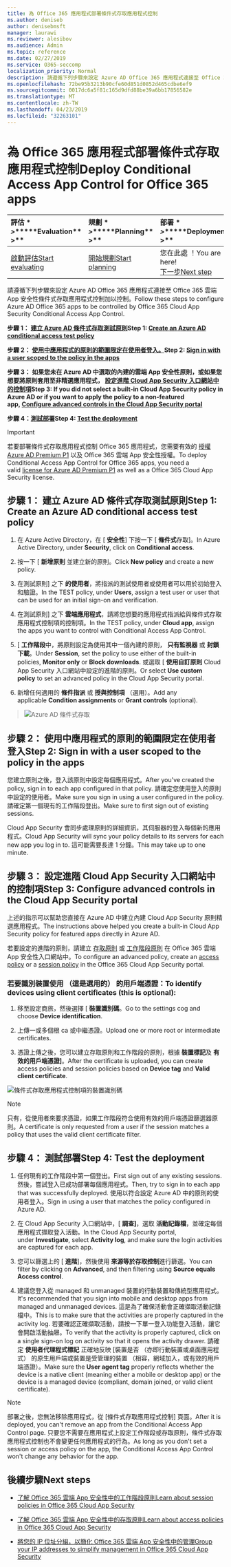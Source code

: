 ```yaml
---
title: 為 Office 365 應用程式部署條件式存取應用程式控制
ms.author: deniseb
author: denisebmsft
manager: laurawi
ms.reviewer: alesibov
ms.audience: Admin
ms.topic: reference
ms.date: 02/27/2019
ms.service: O365-seccomp
localization_priority: Normal
description: 請遵循下列步驟來設定 Azure AD Office 365 應用程式連接至 Office 365 雲端 App 安全性條件式存取應用程式控制加以控制。
ms.openlocfilehash: 72be95b3213b90cfe60d851d0852d465cdbe6ef9
ms.sourcegitcommit: 0017dc6a5f81c165d9dfd88be39a6bb17856582e
ms.translationtype: MT
ms.contentlocale: zh-TW
ms.lasthandoff: 04/23/2019
ms.locfileid: "32263101"
---
```

# <a name="deploy-conditional-access-app-control-for-office-365-apps"></a><span data-ttu-id="1eb5c-103">為 Office 365 應用程式部署條件式存取應用程式控制</span><span class="sxs-lookup"><span data-stu-id="1eb5c-103">Deploy Conditional Access App Control for Office 365 apps</span></span>

|<span data-ttu-id="1eb5c-104">評估 \* *\>*\*</span><span class="sxs-lookup"><span data-stu-id="1eb5c-104">\*\*\*\*Evaluation\*\* \>\*\*</span></span>|<span data-ttu-id="1eb5c-105">規劃 \* *\>*\*</span><span class="sxs-lookup"><span data-stu-id="1eb5c-105">\*\*\*\*Planning\*\* \>\*\*</span></span>|<span data-ttu-id="1eb5c-106">部署 \* *\>*\*</span><span class="sxs-lookup"><span data-stu-id="1eb5c-106">\*\*\*\*Deployment\*\* \>\*\*</span></span>|<span data-ttu-id="1eb5c-107">使用率 \* \* \*</span><span class="sxs-lookup"><span data-stu-id="1eb5c-107">\*\*\*\*Utilization\*\*\*\*</span></span>|
|:-----|:-----|:-----|:-----|
|[<span data-ttu-id="1eb5c-108">啟動評估</span><span class="sxs-lookup"><span data-stu-id="1eb5c-108">Start evaluating</span></span>](office-365-cas-overview.md) <br/> |[<span data-ttu-id="1eb5c-109">開始規劃</span><span class="sxs-lookup"><span data-stu-id="1eb5c-109">Start planning</span></span>](get-ready-for-office-365-cas.md) <br/> |<span data-ttu-id="1eb5c-110">您在此處 ！</span><span class="sxs-lookup"><span data-stu-id="1eb5c-110">You are here!</span></span>  <br/> [<span data-ttu-id="1eb5c-111">下一步</span><span class="sxs-lookup"><span data-stu-id="1eb5c-111">Next step</span></span>](ocas-session-policies.md) <br/> |[<span data-ttu-id="1eb5c-112">開始使用</span><span class="sxs-lookup"><span data-stu-id="1eb5c-112">Start utilizing</span></span>](utilization-activities-for-ocas.md) <br/> |

<span data-ttu-id="1eb5c-113">請遵循下列步驟來設定 Azure AD Office 365 應用程式連接至 Office 365 雲端 App 安全性條件式存取應用程式控制加以控制。</span><span class="sxs-lookup"><span data-stu-id="1eb5c-113">Follow these steps to configure Azure AD Office 365 apps to be controlled by Office 365 Cloud App Security Conditional Access App Control.</span></span>

<span data-ttu-id="1eb5c-114">**步驟 1： [建立 Azure AD 條件式存取測試原則](#step-1-create-an-azure-ad-conditional-access-test-policy)**</span><span class="sxs-lookup"><span data-stu-id="1eb5c-114">**Step 1: [Create an Azure AD conditional access test policy](#step-1-create-an-azure-ad-conditional-access-test-policy)**</span></span>

<span data-ttu-id="1eb5c-115">**步驟 2： [使用中應用程式的原則的範圍限定在使用者登入。](#step-2-sign-in-with-a-user-scoped-to-the-policy-in-the-apps)**</span><span class="sxs-lookup"><span data-stu-id="1eb5c-115">**Step 2: [Sign in with a user scoped to the policy in the apps](#step-2-sign-in-with-a-user-scoped-to-the-policy-in-the-apps)**</span></span>

<span data-ttu-id="1eb5c-116">**步驟 3： 如果您未在 Azure AD 中選取的內建的雲端 App 安全性原則，或如果您想要將原則套用至非精選應用程式， [設定進階 Cloud App Security 入口網站中的控制項](#step-3-configure-advanced-controls-in-the-cloud-app-security-portal)**</span><span class="sxs-lookup"><span data-stu-id="1eb5c-116">**Step 3: If you did not select a built-in Cloud App Security policy in Azure AD or if you want to apply the policy to a non-featured app, [Configure advanced controls in the Cloud App Security portal](#step-3-configure-advanced-controls-in-the-cloud-app-security-portal)**</span></span>

<span data-ttu-id="1eb5c-117">**步驟 4：[測試部署](#step-4-test-the-deployment)**</span><span class="sxs-lookup"><span data-stu-id="1eb5c-117">**Step 4: [Test the deployment](#step-4-test-the-deployment)**</span></span>

> [!IMPORTANT]
> <span data-ttu-id="1eb5c-118">若要部署條件式存取應用程式控制 Office 365 應用程式，您需要有效的 [授權 Azure AD Premium P1](https://docs.microsoft.com/azure/active-directory/license-users-groups) 以及 Office 365 雲端 App 安全性授權。</span><span class="sxs-lookup"><span data-stu-id="1eb5c-118">To deploy Conditional Access App Control for Office 365 apps, you need a valid [license for Azure AD Premium P1](https://docs.microsoft.com/azure/active-directory/license-users-groups) as well as a Office 365 Cloud App Security license.</span></span>

## <a name="step-1-create-an-azure-ad-conditional-access-test-policy"></a><span data-ttu-id="1eb5c-119">步驟 1： 建立 Azure AD 條件式存取測試原則</span><span class="sxs-lookup"><span data-stu-id="1eb5c-119">Step 1: Create an Azure AD conditional access test policy</span></span> 

1. <span data-ttu-id="1eb5c-120">在 Azure Active Directory，在 [ **安全性**] 下按一下 [ **條件式**存取]。</span><span class="sxs-lookup"><span data-stu-id="1eb5c-120">In Azure Active Directory, under **Security**, click on **Conditional access**.</span></span>

2. <span data-ttu-id="1eb5c-121">按一下 [ **新增原則** 並建立新的原則。</span><span class="sxs-lookup"><span data-stu-id="1eb5c-121">Click **New policy** and create a new policy.</span></span>

3. <span data-ttu-id="1eb5c-122">在測試原則] 之下 **的使用者**，將指派的測試使用者或使用者可以用於初始登入和驗證。</span><span class="sxs-lookup"><span data-stu-id="1eb5c-122">In the TEST policy, under **Users**, assign a test user or user that can be used for an initial sign-on and verification.</span></span>

4. <span data-ttu-id="1eb5c-123">在測試原則] 之下 **雲端應用程式**，請將您想要的應用程式指派給與條件式存取應用程式控制項的控制項。</span><span class="sxs-lookup"><span data-stu-id="1eb5c-123">In the TEST policy, under **Cloud app**, assign the apps you want to control with Conditional Access App Control.</span></span>

5. <span data-ttu-id="1eb5c-124">[ **工作階段**中，將原則設定為使用其中一個內建的原則， **只有監視器** 或 **封鎖下載**。</span><span class="sxs-lookup"><span data-stu-id="1eb5c-124">Under **Session**, set the policy to use either of the built-in policies, **Monitor only** or **Block downloads**.</span></span> <span data-ttu-id="1eb5c-125">或選取 [ **使用自訂原則** Cloud App Security 入口網站中設定的進階的原則。</span><span class="sxs-lookup"><span data-stu-id="1eb5c-125">Or select **Use custom policy** to set an advanced policy in the Cloud App Security portal.</span></span>

6. <span data-ttu-id="1eb5c-126">新增任何適用的 **條件指派** 或 **授與控制項** （選用）。</span><span class="sxs-lookup"><span data-stu-id="1eb5c-126">Add any applicable **Condition assignments** or **Grant controls** (optional).</span></span>

> ![Azure AD 條件式存取](media/image1.png)

## <a name="step-2-sign-in-with-a-user-scoped-to-the-policy-in-the-apps"></a><span data-ttu-id="1eb5c-128">步驟 2： 使用中應用程式的原則的範圍限定在使用者登入</span><span class="sxs-lookup"><span data-stu-id="1eb5c-128">Step 2: Sign in with a user scoped to the policy in the apps</span></span> 

<span data-ttu-id="1eb5c-129">您建立原則之後，登入該原則中設定每個應用程式。</span><span class="sxs-lookup"><span data-stu-id="1eb5c-129">After you've created the policy, sign in to each app configured in that policy.</span></span> <span data-ttu-id="1eb5c-130">請確定您使用登入的原則中設定的使用者。</span><span class="sxs-lookup"><span data-stu-id="1eb5c-130">Make sure you sign in using a user configured in the policy.</span></span> <span data-ttu-id="1eb5c-131">請確定第一個現有的工作階段登出。</span><span class="sxs-lookup"><span data-stu-id="1eb5c-131">Make sure to first sign out of existing sessions.</span></span>

<span data-ttu-id="1eb5c-132">Cloud App Security 會同步處理原則的詳細資訊，其伺服器的登入每個新的應用程式。</span><span class="sxs-lookup"><span data-stu-id="1eb5c-132">Cloud App Security will sync your policy details to its servers for each new app you log in to.</span></span> <span data-ttu-id="1eb5c-133">這可能需要長達 1 分鐘。</span><span class="sxs-lookup"><span data-stu-id="1eb5c-133">This may take up to one minute.</span></span>

## <a name="step-3-configure-advanced-controls-in-the-cloud-app-security-portal"></a><span data-ttu-id="1eb5c-134">步驟 3： 設定進階 Cloud App Security 入口網站中的控制項</span><span class="sxs-lookup"><span data-stu-id="1eb5c-134">Step 3: Configure advanced controls in the Cloud App Security portal</span></span> 

<span data-ttu-id="1eb5c-135">上述的指示可以幫助您直接在 Azure AD 中建立內建 Cloud App Security 原則精選應用程式。</span><span class="sxs-lookup"><span data-stu-id="1eb5c-135">The instructions above helped you create a built-in Cloud App Security policy for featured apps directly in Azure AD.</span></span>

<span data-ttu-id="1eb5c-136">若要設定的進階的原則，請建立 [存取原則](ocas-access-policies.md) 或 [工作階段原則](ocas-session-policies.md) 在 Office 365 雲端 App 安全性入口網站中。</span><span class="sxs-lookup"><span data-stu-id="1eb5c-136">To configure an advanced policy, create an [access policy](ocas-access-policies.md) or a [session policy](ocas-session-policies.md) in the Office 365 Cloud App Security portal.</span></span>

### <a name="to-identify-devices-using-client-certificates-this-is-optional"></a><span data-ttu-id="1eb5c-137">若要識別裝置使用 （這是選用的） 的用戶端憑證：</span><span class="sxs-lookup"><span data-stu-id="1eb5c-137">To identify devices using client certificates (this is optional):</span></span>

1. <span data-ttu-id="1eb5c-138">移至設定商旅，然後選擇 [ **裝置識別碼**。</span><span class="sxs-lookup"><span data-stu-id="1eb5c-138">Go to the settings cog and choose **Device identification**.</span></span>

2. <span data-ttu-id="1eb5c-139">上傳一或多個根 ca 或中繼憑證。</span><span class="sxs-lookup"><span data-stu-id="1eb5c-139">Upload one or more root or intermediate certificates.</span></span>

3. <span data-ttu-id="1eb5c-140">憑證上傳之後，您可以建立存取原則和工作階段的原則，根據 **裝置標記**及 **有效的用戶端憑證]**。</span><span class="sxs-lookup"><span data-stu-id="1eb5c-140">After the certificate is uploaded, you can create access policies and session policies based on **Device tag** and **Valid client certificate**.</span></span>

![條件式存取應用程式控制項的裝置識別碼](media/image2.png)

> [!NOTE]
> <span data-ttu-id="1eb5c-142">只有，從使用者來要求憑證，如果工作階段符合使用有效的用戶端憑證篩選器原則。</span><span class="sxs-lookup"><span data-stu-id="1eb5c-142">A certificate is only requested from a user if the session matches a policy that uses the valid client certificate filter.</span></span>
> 
## <a name="step-4-test-the-deployment"></a><span data-ttu-id="1eb5c-143">步驟 4： 測試部署</span><span class="sxs-lookup"><span data-stu-id="1eb5c-143">Step 4: Test the deployment</span></span> 

1. <span data-ttu-id="1eb5c-144">任何現有的工作階段中第一個登出。</span><span class="sxs-lookup"><span data-stu-id="1eb5c-144">First sign out of any existing sessions.</span></span> <span data-ttu-id="1eb5c-145">然後，嘗試登入已成功部署每個應用程式。</span><span class="sxs-lookup"><span data-stu-id="1eb5c-145">Then, try to sign in to each app that was successfully deployed.</span></span> <span data-ttu-id="1eb5c-146">使用以符合設定 Azure AD 中的原則的使用者登入。</span><span class="sxs-lookup"><span data-stu-id="1eb5c-146">Sign in using a user that matches the policy configured in Azure AD.</span></span>

2. <span data-ttu-id="1eb5c-147">在 Cloud App Security 入口網站中，[ **調查]**，選取 **活動記錄檔**，並確定每個應用程式擷取登入活動。</span><span class="sxs-lookup"><span data-stu-id="1eb5c-147">In the Cloud App Security portal, under **Investigate**, select **Activity log**, and make sure the login activities are captured for each app.</span></span>

3. <span data-ttu-id="1eb5c-148">您可以篩選上的 [ **進階**]，然後使用 **來源等於存取控制**進行篩選。</span><span class="sxs-lookup"><span data-stu-id="1eb5c-148">You can filter by clicking on **Advanced**, and then filtering using **Source equals Access control**.</span></span>

4. <span data-ttu-id="1eb5c-149">建議您登入從 managed 和 unmanaged 裝置的行動裝置和傳統型應用程式。</span><span class="sxs-lookup"><span data-stu-id="1eb5c-149">It's recommended that you sign into mobile and desktop apps from managed and unmanaged devices.</span></span> <span data-ttu-id="1eb5c-150">這是為了確保活動會正確擷取活動記錄檔中。</span><span class="sxs-lookup"><span data-stu-id="1eb5c-150">This is to make sure that the activities are properly captured in the activity log.</span></span> <span data-ttu-id="1eb5c-151">若要確認正確擷取活動，請按一下單一登入功能登入活動，讓它會開啟活動抽屜。</span><span class="sxs-lookup"><span data-stu-id="1eb5c-151">To verify that the activity is properly captured, click on a single sign-on log on activity so that it opens the activity drawer.</span></span> <span data-ttu-id="1eb5c-152">請確定 **使用者代理程式標記** 正確地反映 [裝置是否 （亦即行動裝置或桌面應用程式） 的原生用戶端或裝置是受管理的裝置 （相容，網域加入，或有效的用戶端憑證）。</span><span class="sxs-lookup"><span data-stu-id="1eb5c-152">Make sure the **User agent tag** properly reflects whether the device is a native client (meaning either a mobile or desktop app) or the device is a managed device (compliant, domain joined, or valid client certificate).</span></span>

> [!NOTE]
> <span data-ttu-id="1eb5c-153">部署之後，您無法移除應用程式，從 [條件式存取應用程式控制] 頁面。</span><span class="sxs-lookup"><span data-stu-id="1eb5c-153">After it is deployed, you can't remove an app from the Conditional Access App Control page.</span></span> <span data-ttu-id="1eb5c-154">只要您不需要在應用程式上設定工作階段或存取原則，條件式存取應用程式控制也不會變更任何應用程式的行為。</span><span class="sxs-lookup"><span data-stu-id="1eb5c-154">As long as you don't set a session or access policy on the app, the Conditional Access App Control won't change any behavior for the app.</span></span>

## <a name="next-steps"></a><span data-ttu-id="1eb5c-155">後續步驟</span><span class="sxs-lookup"><span data-stu-id="1eb5c-155">Next steps</span></span>

- [<span data-ttu-id="1eb5c-156">了解 Office 365 雲端 App 安全性中的工作階段原則</span><span class="sxs-lookup"><span data-stu-id="1eb5c-156">Learn about session policies in Office 365 Cloud App Security</span></span>](ocas-session-policies.md)

- [<span data-ttu-id="1eb5c-157">了解 Office 365 雲端 App 安全性中的存取原則</span><span class="sxs-lookup"><span data-stu-id="1eb5c-157">Learn about access policies in Office 365 Cloud App Security</span></span>](ocas-access-policies.md) 

- [<span data-ttu-id="1eb5c-158">將您的 IP 位址分組，以簡化 Office 365 雲端 App 安全性中的管理</span><span class="sxs-lookup"><span data-stu-id="1eb5c-158">Group your IP addresses to simplify management in Office 365 Cloud App Security</span></span>](group-your-ip-addresses-in-ocas.md)